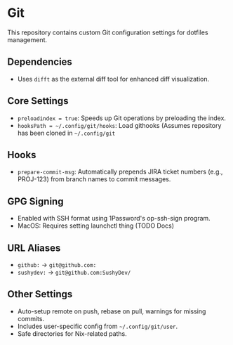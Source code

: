# Git

This repository contains custom Git configuration settings for dotfiles management.

## Dependencies
- Uses `difft` as the external diff tool for enhanced diff visualization.

## Core Settings
- `preloadindex = true`: Speeds up Git operations by preloading the index.
- `hooksPath = ~/.config/git/hooks`: Load githooks (Assumes repository has been cloned in `~/.config/git`

## Hooks
- `prepare-commit-msg`: Automatically prepends JIRA ticket numbers (e.g., PROJ-123) from branch names to commit messages.

## GPG Signing
- Enabled with SSH format using 1Password's op-ssh-sign program.
- MacOS: Requires setting launchctl thing (TODO Docs)

## URL Aliases
- `github:` → `git@github.com:`
- `sushydev:` → `git@github.com:SushyDev/`

## Other Settings
- Auto-setup remote on push, rebase on pull, warnings for missing commits.
- Includes user-specific config from `~/.config/git/user`.
- Safe directories for Nix-related paths.
